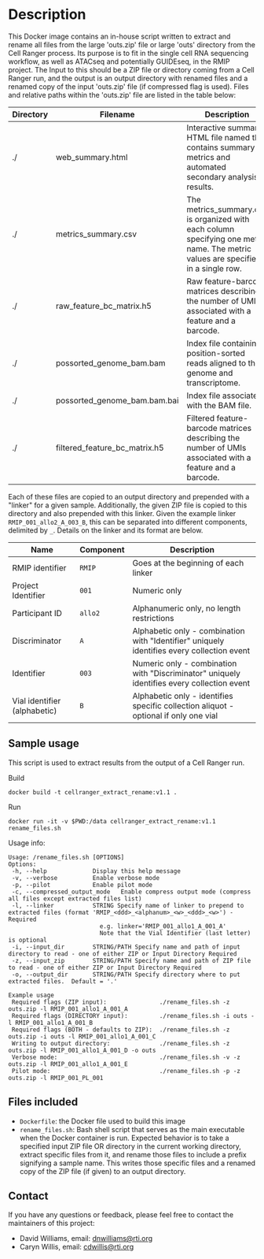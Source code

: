 # Description

This Docker image contains an in-house script written to extract and rename all files from the large 'outs.zip' file or large 'outs' directory from the Cell Ranger process.  Its purpose is to fit in the single cell RNA sequencing workflow, as well as ATACseq and potentially GUIDEseq, in the RMIP project.  The Input to this should be a ZIP file or directory coming from a Cell Ranger run, and the output is an output directory with renamed files and a renamed copy of the input 'outs.zip' file (if compressed flag is used).  Files and relative paths within the 'outs.zip' file are listed in the table below:

| Directory | Filename | Description | Link |
| -- | -- | -- | -- |
| ./ | web_summary.html | Interactive summary HTML file named that contains summary metrics and automated secondary analysis results. | https://www.10xgenomics.com/support/software/cell-ranger/analysis/outputs/cr-outputs-web-summary-count |
| ./ | metrics_summary.csv | The metrics_summary.csv is organized with each column specifying one metric name. The metric values are specified in a single row.  | https://www.10xgenomics.com/support/software/cell-ranger/analysis/outputs/cr-3p-outputs-metrics-count |
| ./ | raw_feature_bc_matrix.h5 | Raw feature-barcode matrices describing the number of UMIs associated with a feature and a barcode. | https://www.10xgenomics.com/support/software/cell-ranger/analysis/outputs/cr-outputs-h5-matrices |
| ./ | possorted_genome_bam.bam | Index file containing position-sorted reads aligned to the genome and transcriptome. | https://www.10xgenomics.com/support/software/cell-ranger/analysis/outputs/cr-outputs-bam |
| ./ | possorted_genome_bam.bam.bai | Index file associated with the BAM file. | https://www.10xgenomics.com/support/software/cell-ranger/analysis/outputs/cr-outputs-bam |
| ./ | filtered_feature_bc_matrix.h5 | Filtered feature-barcode matrices describing the number of UMIs associated with a feature and a barcode. | https://www.10xgenomics.com/support/software/cell-ranger/analysis/outputs/cr-outputs-h5-matrices |

Each of these files are copied to an output directory and prepended with a "linker" for a given sample.  Additionally, the given ZIP file is copied to this directory and also prepended with this linker.  Given the example linker `RMIP_001_allo2_A_003_B`, this can be separated into different components, delimited by `_`.  Details on the linker and its format are below.

| Name | Component | Description |
| -- | -- | -- |
|  RMIP identifier | `RMIP` | Goes at the beginning of each linker |
|  Project Identifier | `001` | Numeric only |
|  Participant ID | `allo2` | Alphanumeric only, no length restrictions |
|  Discriminator | `A` | Alphabetic only - combination with "Identifier" uniquely identifies every collection event |
|  Identifier | `003` | Numeric only - combination with "Discriminator" uniquely identifies every collection event |
|  Vial identifier (alphabetic) | `B` | Alphabetic only - identifies specific collection aliquot - optional if only one vial |

## Sample usage

This script is used to extract results from the output of a Cell Ranger run.

Build
```
docker build -t cellranger_extract_rename:v1.1 .
```

Run
```
docker run -it -v $PWD:/data cellranger_extract_rename:v1.1 rename_files.sh
```

Usage info:
```
Usage: /rename_files.sh [OPTIONS]
Options:
 -h, --help             Display this help message
 -v, --verbose          Enable verbose mode
 -p, --pilot            Enable pilot mode
 -c, --compressed_output_mode   Enable compress output mode (compress all files except extracted files list)
 -l, --linker           STRING Specify name of linker to prepend to extracted files (format 'RMIP_<ddd>_<alphanum>_<w>_<ddd>_<w>') - Required
                          e.g. linker='RMIP_001_allo1_A_001_A'
                          Note that the Vial Identifier (last letter) is optional
 -i, --input_dir        STRING/PATH Specify name and path of input directory to read - one of either ZIP or Input Directory Required
 -z, --input_zip        STRING/PATH Specify name and path of ZIP file to read - one of either ZIP or Input Directory Required
 -o, --output_dir       STRING/PATH Specify directory where to put extracted files.  Default = '.'

Example usage
 Required flags (ZIP input):               ./rename_files.sh -z outs.zip -l RMIP_001_allo1_A_001_A
 Required flags (DIRECTORY input):         ./rename_files.sh -i outs -l RMIP_001_allo1_A_001_B
 Required flags (BOTH - defaults to ZIP):  ./rename_files.sh -z outs.zip -i outs -l RMIP_001_allo1_A_001_C
 Writing to output directory:              ./rename_files.sh -z outs.zip -l RMIP_001_allo1_A_001_D -o outs
 Verbose mode:                             ./rename_files.sh -v -z outs.zip -l RMIP_001_allo1_A_001_E
 Pilot mode:                               ./rename_files.sh -p -z outs.zip -l RMIP_001_PL_001
```

## Files included

- `Dockerfile`: the Docker file used to build this image
- `rename_files.sh`: Bash shell script that serves as the main executable when the Docker container is run.  Expected behavior is to take a specified input ZIP file OR directory in the current working directory, extract specific files from it, and rename those files to include a prefix signifying a sample name.  This writes those specific files and a renamed copy of the ZIP file (if given) to an output directory.

## Contact

If you have any questions or feedback, please feel free to contact the maintainers of this project:

- David Williams, email: dnwilliams@rti.org
- Caryn Willis, email: cdwillis@rti.org
